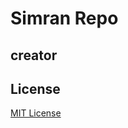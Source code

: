 # Simran Repo

## creator

## License

[MIT License](https://github.com/08162021-dotnet-uta/SimranManandharRepo1/blob/main/LICENSE)
